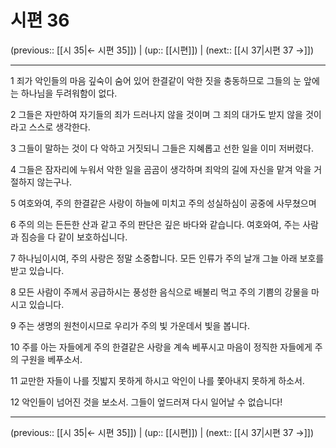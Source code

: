 # 시편 36

(previous:: [[시 35|← 시편 35]]) | (up:: [[시편]]) | (next:: [[시 37|시편 37 →]])

***




1 
죄가 악인들의 마음 깊숙이 숨어 있어 한결같이 악한 짓을 충동하므로 그들의 눈 앞에는 하나님을 두려워함이 없다. 



2 
그들은 자만하여 자기들의 죄가 드러나지 않을 것이며 그 죄의 대가도 받지 않을 것이라고 스스로 생각한다. 



3 
그들이 말하는 것이 다 악하고 거짓되니 그들은 지혜롭고 선한 일을 이미 저버렸다. 



4 
그들은 잠자리에 누워서 악한 일을 곰곰이 생각하며 죄악의 길에 자신을 맡겨 악을 거절하지 않는구나. 



5 
여호와여, 주의 한결같은 사랑이 하늘에 미치고 주의 성실하심이 공중에 사무쳤으며 



6 
주의 의는 든든한 산과 같고 주의 판단은 깊은 바다와 같습니다. 여호와여, 주는 사람과 짐승을 다 같이 보호하십니다. 



7 
하나님이시여, 주의 사랑은 정말 소중합니다. 모든 인류가 주의 날개 그늘 아래 보호를 받고 있습니다. 



8 
모든 사람이 주께서 공급하시는 풍성한 음식으로 배불리 먹고 주의 기쁨의 강물을 마시고 있습니다. 



9 
주는 생명의 원천이시므로 우리가 주의 빛 가운데서 빛을 봅니다. 



10 
주를 아는 자들에게 주의 한결같은 사랑을 계속 베푸시고 마음이 정직한 자들에게 주의 구원을 베푸소서. 



11 
교만한 자들이 나를 짓밟지 못하게 하시고 악인이 나를 쫓아내지 못하게 하소서. 



12 
악인들이 넘어진 것을 보소서. 그들이 엎드러져 다시 일어날 수 없습니다!

***

(previous:: [[시 35|← 시편 35]]) | (up:: [[시편]]) | (next:: [[시 37|시편 37 →]])
